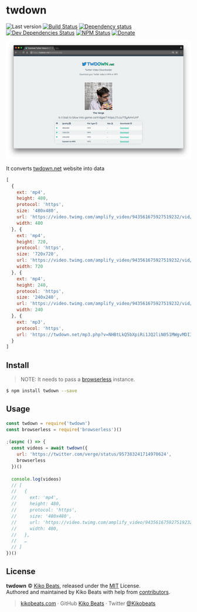 # twdown

![Last version](https://img.shields.io/github/tag/Kikobeats/twdown.svg?style=flat-square)
[![Build Status](https://img.shields.io/travis/Kikobeats/twdown/master.svg?style=flat-square)](https://travis-ci.org/Kikobeats/twdown)
[![Dependency status](https://img.shields.io/david/Kikobeats/twdown.svg?style=flat-square)](https://david-dm.org/Kikobeats/twdown)
[![Dev Dependencies Status](https://img.shields.io/david/dev/Kikobeats/twdown.svg?style=flat-square)](https://david-dm.org/Kikobeats/twdown#info=devDependencies)
[![NPM Status](https://img.shields.io/npm/dm/twdown.svg?style=flat-square)](https://www.npmjs.org/package/twdown)
[![Donate](https://img.shields.io/badge/donate-paypal-blue.svg?style=flat-square)](https://paypal.me/Kikobeats)

![](demo.png)

It converts [twdown.net](https://twdown.net/) website into data

```js
[
  {
    ext: 'mp4',
    height: 480,
    protocol: 'https',
    size: '480x480',
    url: 'https://video.twimg.com/amplify_video/943561675927519232/vid/480x480/qURzB_XtWBE-dvRa.mp4',
    width: 480
  }, {
    ext: 'mp4',
    height: 720,
    protocol: 'https',
    size: '720x720',
    url: 'https://video.twimg.com/amplify_video/943561675927519232/vid/720x720/h1uN7biCI-Fbzm9D.mp4',
    width: 720
  }, {
    ext: 'mp4',
    height: 240,
    protocol: 'https',
    size: '240x240',
    url: 'https://video.twimg.com/amplify_video/943561675927519232/vid/240x240/mijiQdCq-p9FaO8H.mp4',
    width: 240
  }, {
    ext: 'mp3',
    protocol: 'https',
    url: 'https://twdown.net/mp3.php?v=NHBtLkQ5bXpiRi1JQ2liN051MWgvMDI3eDAyNy9kaXYvMjMyOTE1NzI5NTc2MTY1MzQ5L29lZGl2X3lmaWxwbWEvbW9jLmdtaXd0Lm9lZGl2Ly86c3B0dGg=&t=token%260c05c632a2822a0a877c7e991602543'
  }
]
```

## Install

> NOTE: It needs to pass a [browserless](https://browserless.js.org) instance.

```bash
$ npm install twdown --save
```

## Usage

```js
const twdown = require('twdown')
const browserless = require('browserless')()

;(async () => {
  const videos = await twdown({
    url: 'https://twitter.com/verge/status/957383241714970624',
    browserless
  })()

  console.log(videos)
  // [
  //   {
  //     ext: 'mp4',
  //     height: 480,
  //     protocol: 'https',
  //     size: '480x480',
  //     url: 'https://video.twimg.com/amplify_video/943561675927519232/vid/480x480/qURzB_XtWBE-dvRa.mp4',
  //     width: 480,
  //   },
  //   …
  // ]
})()
```

## License

**twdown** © [Kiko Beats](https://kikobeats.com), released under the [MIT](https://github.com/Kikobeats/twdown/blob/master/LICENSE.md) License.<br>
Authored and maintained by Kiko Beats with help from [contributors](https://github.com/Kikobeats/twdown/contributors).

> [kikobeats.com](https://kikobeats.com) · GitHub [Kiko Beats](https://github.com/Kikobeats) · Twitter [@Kikobeats](https://twitter.com/Kikobeats)
